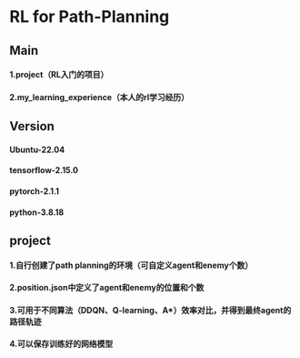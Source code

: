 # RL for Path-Planning

## Main
#### 1.project（RL入门的项目）
#### 2.my_learning_experience（本人的rl学习经历）

## Version
#### Ubuntu-22.04
#### tensorflow-2.15.0
#### pytorch-2.1.1
#### python-3.8.18

## project
#### 1.自行创建了path planning的环境（可自定义agent和enemy个数）
#### 2.position.json中定义了agent和enemy的位置和个数
#### 3.可用于不同算法（DDQN、Q-learning、A*）效率对比，并得到最终agent的路径轨迹
#### 4.可以保存训练好的网络模型



